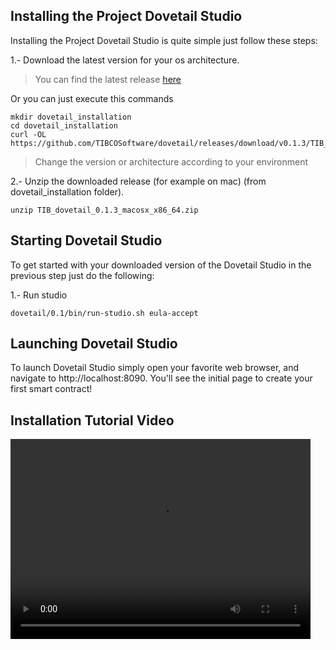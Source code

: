 ## Installing the Project Dovetail Studio
Installing the Project Dovetail Studio is quite simple just follow these steps:

1.- Download the latest version for your os architecture.

> You can find the latest release [here](https://github.com/TIBCOSoftware/dovetail/releases/tag/v0.1.3)

Or you can just execute this commands

```
mkdir dovetail_installation
cd dovetail_installation
curl -OL https://github.com/TIBCOSoftware/dovetail/releases/download/v0.1.3/TIB_dovetail_0.1.3_macosx_x86_64.zip
```

> Change the version or architecture according to your environment


2.- Unzip the downloaded release (for example on mac) (from dovetail_installation folder).


```
unzip TIB_dovetail_0.1.3_macosx_x86_64.zip
```

## Starting Dovetail Studio
To get started with your downloaded version of the Dovetail Studio in the previous step just do the following:

1.- Run studio

```
dovetail/0.1/bin/run-studio.sh eula-accept
```

## Launching Dovetail Studio
To launch Dovetail Studio simply open your favorite web browser, and navigate to http://localhost:8090. You'll see the initial page to create your first smart contract!


## Installation Tutorial Video

<video width="480" height="320" controls="controls">
    <source src="videos/dovetail_studio_install.mp4" type="video/mp4">
</video>